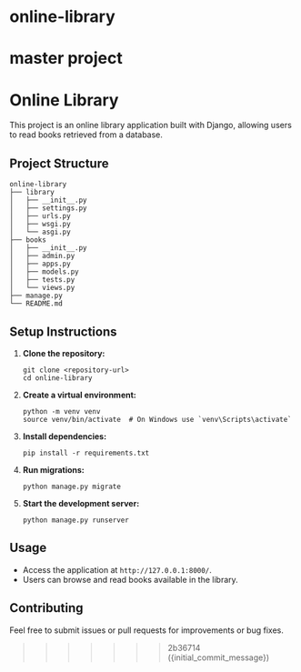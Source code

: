 
# online-library
master project 
=======
# Online Library

This project is an online library application built with Django, allowing users to read books retrieved from a database.

## Project Structure

```
online-library
├── library
│   ├── __init__.py
│   ├── settings.py
│   ├── urls.py
│   ├── wsgi.py
│   └── asgi.py
├── books
│   ├── __init__.py
│   ├── admin.py
│   ├── apps.py
│   ├── models.py
│   ├── tests.py
│   └── views.py
├── manage.py
└── README.md
```

## Setup Instructions

1. **Clone the repository:**
   ```
   git clone <repository-url>
   cd online-library
   ```

2. **Create a virtual environment:**
   ```
   python -m venv venv
   source venv/bin/activate  # On Windows use `venv\Scripts\activate`
   ```

3. **Install dependencies:**
   ```
   pip install -r requirements.txt
   ```

4. **Run migrations:**
   ```
   python manage.py migrate
   ```

5. **Start the development server:**
   ```
   python manage.py runserver
   ```

## Usage

- Access the application at `http://127.0.0.1:8000/`.
- Users can browse and read books available in the library.

## Contributing

Feel free to submit issues or pull requests for improvements or bug fixes.
>>>>>>> 2b36714 ({initial_commit_message})
